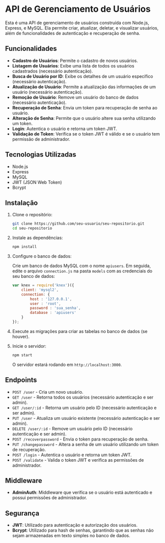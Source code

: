 # API de Gerenciamento de Usuários

Esta é uma API de gerenciamento de usuários construída com Node.js, Express, e MySQL. Ela permite criar, atualizar, deletar, e visualizar usuários, além de funcionalidades de autenticação e recuperação de senha.

## Funcionalidades

- **Cadastro de Usuários**: Permite o cadastro de novos usuários.
- **Listagem de Usuários**: Exibe uma lista de todos os usuários cadastrados (necessário autenticação).
- **Busca de Usuário por ID**: Exibe os detalhes de um usuário específico (necessário autenticação).
- **Atualização de Usuário**: Permite a atualização das informações de um usuário (necessário autenticação).
- **Remoção de Usuário**: Remove um usuário do banco de dados (necessário autenticação).
- **Recuperação de Senha**: Envia um token para recuperação de senha ao usuário.
- **Alteração de Senha**: Permite que o usuário altere sua senha utilizando um token.
- **Login**: Autentica o usuário e retorna um token JWT.
- **Validação de Token**: Verifica se o token JWT é válido e se o usuário tem permissão de administrador.

## Tecnologias Utilizadas

- Node.js
- Express
- MySQL
- JWT (JSON Web Token)
- Bcrypt

## Instalação

1. Clone o repositório:

    ```bash
    git clone https://github.com/seu-usuario/seu-repositorio.git
    cd seu-repositorio
    ```

2. Instale as dependências:

    ```bash
    npm install
    ```

3. Configure o banco de dados:

    Crie um banco de dados MySQL com o nome `apiusers`. Em seguida, edite o arquivo `connection.js` na pasta `models` com as credenciais do seu banco de dados:

    ```javascript
    var knex = require('knex')({
        client: 'mysql2',
        connection: {
            host : '127.0.0.1',
            user : 'root',
            password : 'sua_senha',
            database : 'apiusers'
        }
    });
    ```

4. Execute as migrações para criar as tabelas no banco de dados (se houver).

5. Inicie o servidor:

    ```bash
    npm start
    ```

    O servidor estará rodando em `http://localhost:3000`.

## Endpoints

- `POST /user` - Cria um novo usuário.
- `GET /user` - Retorna todos os usuários (necessário autenticação e ser admin).
- `GET /user/:id` - Retorna um usuário pelo ID (necessário autenticação e ser admin).
- `PUT /user` - Atualiza um usuário existente (necessário autenticação e ser admin).
- `DELETE /user/:id` - Remove um usuário pelo ID (necessário autenticação e ser admin).
- `POST /recoverpassword` - Envia o token para recuperação de senha.
- `PUT /changepassword` - Altera a senha de um usuário utilizando um token de recuperação.
- `POST /login` - Autentica o usuário e retorna um token JWT.
- `POST /validate` - Valida o token JWT e verifica as permissões de administrador.

## Middleware

- **AdminAuth**: Middleware que verifica se o usuário está autenticado e possui permissões de administrador.

## Segurança

- **JWT**: Utilizado para autenticação e autorização dos usuários.
- **Bcrypt**: Utilizado para hash de senhas, garantindo que as senhas não sejam armazenadas em texto simples no banco de dados.
